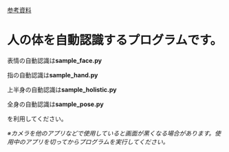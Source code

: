[参考資料](http://cedro3.com/ai/mediapipe/)

# 人の体を自動認識するプログラムです。
表情の自動認識は**sample_face.py**

指の自動認識は**sample_hand.py**

上半身の自動認識は**sample_holistic.py**

全身の自動認識は**sample_pose.py**

を利用してください。

*※カメラを他のアプリなどで使用していると画面が黒くなる場合があります。使用中のアプリを切ってからプログラムを実行してください。*
